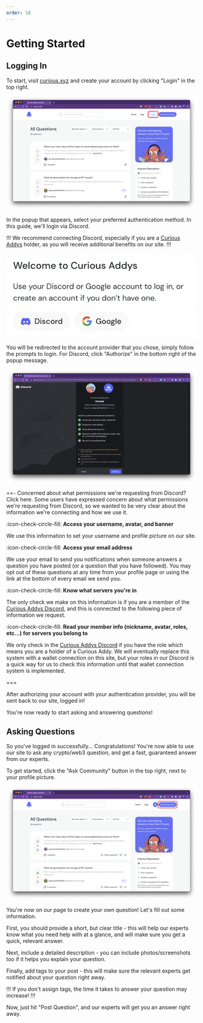 ```yaml
---
order: 10
---
```


# Getting Started

## Logging In

To start, visit [curious.xyz](https://curious.xyz) and create your account by clicking "Login" in the top right.

![](/static/images/getting-started-1.png)

In the popup that appears, select your preferred authentication method. In this guide, we'll login via Discord.

!!!
We recommend connecting Discord, especially if you are a [Curious Addys](https://curiousaddys.com) holder, as you will receive additional benefits on our site.
!!!

![Select either Discord or Google](/static/images/getting-started-2.png)

You will be redirected to the account provider that you chose, simply follow the prompts to login. For Discord, click "Authorize" in the bottom right of the popup message.

![Click "Authorize" to allow us to connect your account](/static/images/getting-started-3.png)

==- Concerned about what permissions we're requesting from Discord? Click here.
Some users have expressed concern about what permissions we're requesting from Discord, so we wanted to be very clear about the information we're connecting and how we use it.

:icon-check-circle-fill: **Access your username, avatar, and banner**

We use this information to set your username and profile picture on our site.

:icon-check-circle-fill: **Access your email address**

We use your email to send you notifications when someone answers a question you have posted (or a question that you have followed). You may opt out of these questions at any time from your profile page or using the link at the bottom of every email we send you.

:icon-check-circle-fill: **Know what servers you're in**

The only check we make on this information is if you are a member of the [Curious Addys Discord](https://discord.gg/bMESuBancV), and this is connected to the following piece of information we request.

:icon-check-circle-fill: **Read your member info (nickname, avatar, roles, etc...) for servers you belong to**

We only check in the [Curious Addys Discord](https://discord.gg/bMESuBancV) if you have the role which means you are a holder of a Curious Addy. We will eventually replace this system with a wallet connection on this site, but your roles in our Discord is a quick way for us to check this information until that wallet connection system is implemented.

===

After authorizing your account with your authentication provider, you will be sent back to our site, logged in!

You're now ready to start asking and answering questions!

## Asking Questions

So you've logged in successfully... Congratulations! You're now able to use our site to ask any crypto/web3 question, and get a fast, guaranteed answer from our experts.

To get started, click the "Ask Community" button in the top right, next to your profile picture.

![](/static/images/getting-started-4.png)

You're now on our page to create your own question! Let's fill out some information.

First, you should provide a short, but clear title - this will help our experts know what you need help with at a glance, and will make sure you get a quick, relevant answer.

Next, include a detailed description - you can include photos/screenshots too if it helps you explain your question.

Finally, add tags to your post - this will make sure the relevant experts get notified about your question right away.

!!!
If you don't assign tags, the time it takes to answer your question may increase!
!!!

Now, just hit "Post Question", and our experts will get you an answer right away.
